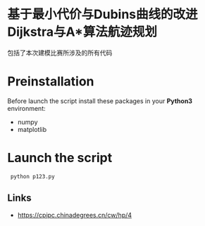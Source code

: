 # 基于最小代价与Dubins曲线的改进Dijkstra与A*算法航迹规划

包括了本次建模比赛所涉及的所有代码

# Preinstallation

Before launch the script install these packages in your **Python3** environment:
- numpy
- matplotlib


# Launch the script

```
 python p123.py
```


## Links

- https://cpipc.chinadegrees.cn/cw/hp/4
